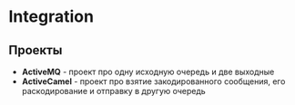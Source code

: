 # Integration

## Проекты
* __ActiveMQ__ - проект про одну исходную очередь и две выходные
* __ActiveCamel__ - проект про взятие закодированного сообщения, его раскодирование и отправку в другую очередь
